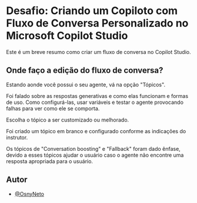 
# Desafio: Criando um Copiloto com Fluxo de Conversa Personalizado no Microsoft Copilot Studio

Este é um breve resumo como criar um fluxo de conversa no Copilot Studio.

## Onde faço a edição do fluxo de conversa?

Estando aonde você possui o seu agente, vá na opção "Tópicos".

Foi falado sobre as respostas generativas e como elas funcionam e formas de uso. Como configurá-las, usar variáveis e testar o agente provocando falhas para ver como ele se comporta.

Escolha o tópico a ser customizado ou melhorado.

Foi criado um tópico em branco e configurado conforme as indicações do instrutor. 

Os tópicos de "Conversation boosting" e "Fallback" foram dado ênfase, devido a esses tópicos ajudar o usuário caso o agente não encontre uma resposta apropriada para o usuário.


## Autor

- [@OsnyNeto](https://github.com/OsnyNeto)

